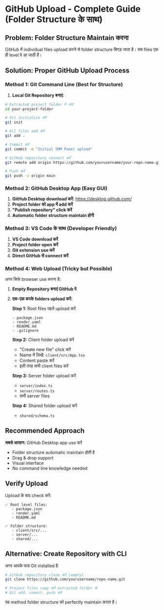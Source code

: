 # GitHub Upload - Complete Guide (Folder Structure के साथ)

## Problem: Folder Structure Maintain करना

GitHub में individual files upload करने से folder structure बिगड़ जाता है। सब files एक ही level पे आ जाती हैं।

## Solution: Proper GitHub Upload Process

### Method 1: Git Command Line (Best for Structure)

1. **Local Git Repository बनाएं:**
```bash
# Extracted project folder में जाएं
cd your-project-folder

# Git initialize करें
git init

# All files add करें
git add .

# Commit करें
git commit -m "Initial SMM Panel upload"

# GitHub repository connect करें
git remote add origin https://github.com/yourusername/your-repo-name.git

# Push करें
git push -u origin main
```

### Method 2: GitHub Desktop App (Easy GUI)

1. **GitHub Desktop download करें:** https://desktop.github.com/
2. **Project folder को app में add करें**
3. **"Publish repository" click करें**
4. **Automatic folder structure maintain होगी**

### Method 3: VS Code के साथ (Developer Friendly)

1. **VS Code download करें**
2. **Project folder open करें**
3. **Git extension use करें**
4. **Direct GitHub से connect करें**

### Method 4: Web Upload (Tricky but Possible)

अगर सिर्फ browser use करना है:

1. **Empty Repository बनाएं GitHub पे**
2. **एक-एक करके folders upload करें:**
   
   **Step 1:** Root files पहले upload करें
   ```
   - package.json
   - render.yaml
   - README.md
   - .gitignore
   ```

   **Step 2:** Client folder upload करें
   - "Create new file" click करें
   - Name में लिखें: `client/src/App.tsx`
   - Content paste करें
   - इसी तरह सभी client files करें

   **Step 3:** Server folder upload करें
   - `server/index.ts`
   - `server/routes.ts`
   - सभी server files

   **Step 4:** Shared folder upload करें
   - `shared/schema.ts`

## Recommended Approach

**सबसे आसान:** GitHub Desktop app use करें
- Folder structure automatic maintain होती है
- Drag & drop support
- Visual interface
- No command line knowledge needed

## Verify Upload

Upload के बाद check करें:
```
✅ Root level files:
   - package.json
   - render.yaml  
   - README.md

✅ Folder structure:
   - client/src/...
   - server/...
   - shared/...
```

## Alternative: Create Repository with CLI

अगर आपके पास Git installed है:
```bash
# GitHub repository clone करें (empty)
git clone https://github.com/yourusername/repo-name.git

# Project files copy करें extracted folder से
# Git add, commit, push करें
```

यह method folder structure को perfectly maintain करता है।